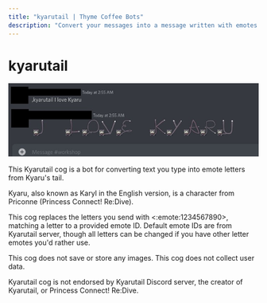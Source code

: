 ```yaml
---
title: "kyarutail | Thyme Coffee Bots"
description: "Convert your messages into a message written with emotes of Kyaru's tail. Kyaru (aka. Karyl) is a character from Princess Connect! Re:Dive."
---
```


# kyarutail

<CogHero cog="kyarutail" />

![kyarutail.jpg](./kyarutail.jpg)

This Kyarutail cog is a bot for converting text you type into emote letters from Kyaru's tail.

Kyaru, also known as Karyl in the English version, is a character from Priconne (Princess Connect! Re:Dive).

This cog replaces the letters you send with <:emote:1234567890>, matching a letter to a provided emote ID. Default emote IDs are from Kyarutail server, though all letters can be changed if you have other letter emotes you'd rather use.

This cog does not save or store any images. This cog does not collect user data.

Kyarutail cog is not endorsed by Kyarutail Discord server, the creator of Kyarutail, or Princess Connect! Re:Dive.
